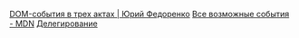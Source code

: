 [DOM-события в трех актах | Юрий Федоренко](https://www.youtube.com/watch?v=Sczl4lT7huk)
[Все возможные события - MDN](https://developer.mozilla.org/uk/docs/Web/Events)
[Делегирование](https://learn.javascript.ru/event-delegation)
